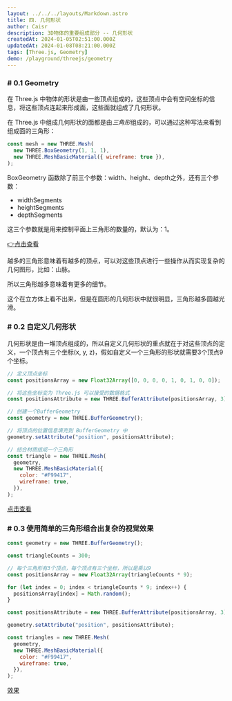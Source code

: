 ```yaml
---
layout: ../../../layouts/Markdown.astro
title: 四. 几何形状
author: Caisr
description: 3D物体的重要组成部分 -- 几何形状
createdAt: 2024-01-05T02:51:00.000Z
updatedAt: 2024-01-08T08:21:00.000Z
tags: [Three.js, Geometry]
demo: /playground/threejs/geometry
---
```


### # 0.1 Geometry

在 Three.js 中物体的形状是由一些顶点组成的，这些顶点中会有空间坐标的信息，将这些顶点连起来形成面，这些面就组成了几何形状。

在 Three.js 中组成几何形状的面都是由*三角形*组成的，可以通过这种写法来看到组成面的三角形：

```javascript
const mesh = new THREE.Mesh(
  new THREE.BoxGeometry(1, 1, 1),
  new THREE.MeshBasicMaterial({ wireframe: true }),
);
```

BoxGeometry 函数除了前三个参数：width、height、depth之外，还有三个参数：

- widthSegments
- heightSegments
- depthSegments

这三个参数就是用来控制平面上三角形的数量的，默认为：1。

[👉点击查看](/playground/threejs/geometry)

越多的三角形意味着有越多的顶点，可以对这些顶点进行一些操作从而实现复杂的几何图形，比如：山脉。

所以三角形越多意味着有更多的细节。

这个在立方体上看不出来，但是在圆形的几何形状中就很明显，三角形越多圆越光滑。

### # 0.2 自定义几何形状

几何形状是由一堆顶点组成的，所以自定义几何形状的重点就在于对这些顶点的定义，一个顶点有三个坐标(x, y, z)，假如自定义一个三角形的形状就需要3个顶点9个坐标。

```javascript
// 定义顶点坐标
const positionsArray = new Float32Array([0, 0, 0, 0, 1, 0, 1, 0, 0]);

// 将这些坐标变为 Three.js 可以接受的数据格式
const positionsAttribute = new THREE.BufferAttribute(positionsArray, 3);

// 创建一个BufferGeometry
const geometry = new THREE.BufferGeometry();

// 将顶点的位置信息填充到 BufferGeometry 中
geometry.setAttribute("position", positionsAttribute);

// 结合材质组成一个三角形
const triangle = new THREE.Mesh(
  geometry,
  new THREE.MeshBasicMaterial({
    color: "#F99417",
    wireframe: true,
  }),
);
```

[点击查看](/playground/threejs/geometry)

### # 0.3 使用简单的三角形组合出复杂的视觉效果

```javascript
const geometry = new THREE.BufferGeometry();

const triangleCounts = 300;

// 每个三角形有3个顶点，每个顶点有三个坐标，所以是乘以9
const positionsArray = new Float32Array(triangleCounts * 9);

for (let index = 0; index < triangleCounts * 9; index++) {
  positionsArray[index] = Math.random();
}

const positionsAttribute = new THREE.BufferAttribute(positionsArray, 3);

geometry.setAttribute("position", positionsAttribute);

const triangles = new THREE.Mesh(
  geometry,
  new THREE.MeshBasicMaterial({
    color: "#F99417",
    wireframe: true,
  }),
);
```

[效果](/playground/threejs/geometry)
